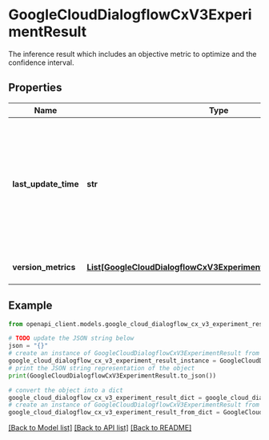 # GoogleCloudDialogflowCxV3ExperimentResult

The inference result which includes an objective metric to optimize and the confidence interval.

## Properties

Name | Type | Description | Notes
------------ | ------------- | ------------- | -------------
**last_update_time** | **str** | The last time the experiment&#39;s stats data was updated. Will have default value if stats have never been computed for this experiment. | [optional] 
**version_metrics** | [**List[GoogleCloudDialogflowCxV3ExperimentResultVersionMetrics]**](GoogleCloudDialogflowCxV3ExperimentResultVersionMetrics.md) | Version variants and metrics. | [optional] 

## Example

```python
from openapi_client.models.google_cloud_dialogflow_cx_v3_experiment_result import GoogleCloudDialogflowCxV3ExperimentResult

# TODO update the JSON string below
json = "{}"
# create an instance of GoogleCloudDialogflowCxV3ExperimentResult from a JSON string
google_cloud_dialogflow_cx_v3_experiment_result_instance = GoogleCloudDialogflowCxV3ExperimentResult.from_json(json)
# print the JSON string representation of the object
print(GoogleCloudDialogflowCxV3ExperimentResult.to_json())

# convert the object into a dict
google_cloud_dialogflow_cx_v3_experiment_result_dict = google_cloud_dialogflow_cx_v3_experiment_result_instance.to_dict()
# create an instance of GoogleCloudDialogflowCxV3ExperimentResult from a dict
google_cloud_dialogflow_cx_v3_experiment_result_from_dict = GoogleCloudDialogflowCxV3ExperimentResult.from_dict(google_cloud_dialogflow_cx_v3_experiment_result_dict)
```
[[Back to Model list]](../README.md#documentation-for-models) [[Back to API list]](../README.md#documentation-for-api-endpoints) [[Back to README]](../README.md)


